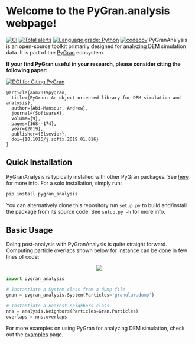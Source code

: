 # Welcome to the PyGran.analysis webpage!
[//]: # (Badges)
[![CI](https://github.com/Andrew-AbiMansour/PyGranAnalysis/actions/workflows/CI.yaml/badge.svg)](https://github.com/Andrew-AbiMansour/PyGranAnalysis/actions/workflows/CI.yaml)
[![Total alerts](https://img.shields.io/lgtm/alerts/g/Andrew-AbiMansour/PyGranAnalysis.svg?logo=lgtm&logoWidth=18)](https://lgtm.com/projects/g/Andrew-AbiMansour/PyGranAnalysis/alerts/)
[![Language grade: Python](https://img.shields.io/lgtm/grade/python/g/Andrew-AbiMansour/PyGranAnalysis.svg?logo=lgtm&logoWidth=18)](https://lgtm.com/projects/g/Andrew-AbiMansour/PyGranAnalysis/context:python)
[![codecov](https://codecov.io/gh/Andrew-AbiMansour/PyGranAnalysis/branch/master/graph/badge.svg)](https://codecov.io/gh/Andrew-AbiMansour/PyGranAnalysis/branch/master)
PyGranAnalysis is an open-source toolkit primarily designed for analyzing DEM simulation data. It is part of the [PyGran](http://www.pygran.org) ecosystem. 

**If your find PyGran useful in your research, please consider citing the following paper:**

[![DOI for Citing PyGran](https://img.shields.io/badge/DOI-10.1021%2Facs.jctc.5b00056-blue.svg)](https://doi.org/10.1016/j.softx.2019.01.016)

```
@article{aam2019pygran,
  title={PyGran: An object-oriented library for DEM simulation and analysis},
  author={Abi-Mansour, Andrew},
  journal={SoftwareX},
  volume={9},
  pages={168--174},
  year={2019},
  publisher={Elsevier},
  doi={10.1016/j.softx.2019.01.016}
}
```

## Quick Installation
PyGranAnalysis is typically installed with other PyGran packages. See [here](http://andrew-abimansour.github.io/PyGran/docs/introduction.html#installation) for more info. For a solo installation, simply run:
```bash
pip install pygran_analysis
```
You can alternatively clone this repository run ``setup.py`` to build and/install the package from its source code. See ``setup.py -h`` for more info.

## Basic Usage
Doing post-analysis with PyGranAnalysis is quite straight forward. Computing particle overlaps shown below for instance can be done in few lines of code:

<p style="text-align:center;"><img src="http://andrew-abimansour.github.io/PyGran/images/overlap-hist.png"></p>

```python
import pygran_analysis

# Instantiate a System class from a dump file
gran = pygran_analysis.System(Particles='granular.dump')

# Instantiate a nearest-neighbors class
nns = analysis.Neighbors(Particles=Gran.Particles)
overlaps = nns.overlaps
```
For more examples on using PyGran for analyzing DEM simulation, check out the <a href="http://andrew-abimansour.github.io/PyGran/tests/examples.html">examples</a> page.
